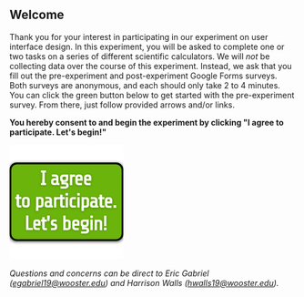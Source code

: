 ## Welcome
Thank you for your interest in participating in our experiment on user interface design. In this experiment, you will be asked to complete one or two tasks on a series of different scientific calculators. We will *not* be collecting data over the course of this experiment. Instead, we ask that you fill out the pre-experiment and post-experiment Google Forms surveys. Both surveys are anonymous, and each should only take 2 to 4 minutes. You can click the green button below to get started with the pre-experiment survey. From there, just follow provided arrows and/or links.

**You hereby consent to and begin the experiment by clicking "I agree to participate. Let's begin!"**

[<img src="imgs/i_consent_button_200by200.png" alt="I agree and consent to participate. Let's begin!">](https://docs.google.com/forms/d/e/1FAIpQLScHwnGgabCkhHvttVmgUcrSzC60BySVGC8CSPveGPIZ4mle6g/viewform?usp=sf_link)

*Questions and concerns can be direct to Eric Gabriel (egabriel19@wooster.edu) and
Harrison Walls (hwalls19@wooster.edu).*
